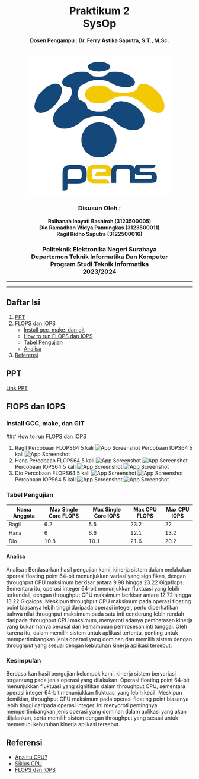<div align="center">
    <h1 style="text-align: center;font-weight: bold">Praktikum 2<br>SysOp</h1>
    <h4 style="text-align: center;">Dosen Pengampu : Dr. Ferry Astika Saputra, S.T., M.Sc.</h4>
</div>
<br />
<div align="center">
    <img src="image/pens logo.png" alt="Logo PENS">
    <h3 style="text-align: center;">Disusun Oleh : </h3>
    <p style="text-align: center;">
        <strong>Roihanah Inayati Bashiroh (3123500005)</strong><br>
        <strong>Dio Ramadhan Widya Pamungkas (3123500011)</strong><br>
        <strong>Ragil Ridho Saputra (3122500016)</strong>
    </p>

<h3>Politeknik Elektronika Negeri Surabaya<br>Departemen Teknik
Informatika Dan Komputer<br>Program Studi Teknik Informatika<br>2023/2024</h3>
    <hr>
    <hr>
</div>

## Daftar Isi

1. [PPT](#ppt)
2. [FLOPS dan IOPS](#flops-dan-iops)
   - [Install gcc, make, dan git](#install-gcc-make-dan-git)
   - [How to run FLOPS dan IOPS](#how-to-run-flops-dan-iops)
   - [Tabel Pengujian](#tabel-pengujian)
   - [Analisa](#analisa)
3. [Referensi](#referensi)

## PPT

[Link PPT](https://www.canva.com/design/DAF_FjVZneE/mGYFV4pIDyYAnDvjwu0qfg/view?utm_content=DAF_FjVZneE&utm_campaign=designshare&utm_medium=link&utm_source=editor)

## FlOPS dan IOPS

### Install GCC, make, dan GIT
<div
<img src="/image/Install GCC,make, dn GIT.jpg">
</div>
### How to run FLOPS dan IOPS

<div
<img src="image/Flops dan iops.jpg">
</div>

1. Ragil
   Percobaan FLOPS64 5 kali
   ![App Screenshot](assets/img/awang_flops.jp)
   Percobaan IOPS64 5 kali
   ![App Screenshot](assets/img/awang_iops.jpg)
2. Hana
   Percobaan FLOPS64 5 kali
   ![App Screenshot](assets/img/flops64_1.png)
   ![App Screenshot](assets/img/flops64_2.png)
   Percobaan IOPS64 5 kali
   ![App Screenshot](assets/img/flops64_3.png)
   ![App Screenshot](assets/img/flops64_4.png)
3. Dio
   Percobaan FLOPS64 5 kali
   ![App Screenshot](assets/img/vonda1.png)
   ![App Screenshot](assets/img/vonda2.png)
   Percobaan IOPS64 5 kali
   ![App Screenshot](assets/img/vonda3.png)
   ![App Screenshot](assets/img/vonda4.png)

### Tabel Pengujian

| Nama Anggota | Max Single Core FLOPS | Max Single Core IOPS | Max CPU FLOPS | Max CPU IOPS |
| ------------ | --------------------- | -------------------- | ------------- | ------------ |
| Ragil        | 6.2                   | 5.5                  | 23.2          | 22           |
| Hana         | 6                     | 6.6                  | 12.1          | 13.2         |
| Dio          | 10.8                  | 10.1                 | 21.6          | 20.2         |


#### Analisa

Analisa : Berdasarkan hasil pengujian kami, kinerja sistem dalam melakukan operasi floating point 64-bit menunjukkan variasi yang signifikan, dengan throughput CPU maksimum berkisar antara 9.98 hingga 23.22 Gigaflops. Sementara itu, operasi integer 64-bit menunjukkan fluktuasi yang lebih terkendali, dengan throughput CPU maksimum berkisar antara 12.72 hingga 13.22 Gigaiops. Meskipun throughput CPU maksimum pada operasi floating point biasanya lebih tinggi daripada operasi integer, perlu diperhatikan bahwa nilai throughput maksimum pada satu inti cenderung lebih rendah daripada throughput CPU maksimum, menyoroti adanya pembatasan kinerja yang bukan hanya berasal dari kemampuan pemrosesan inti tunggal. Oleh karena itu, dalam memilih sistem untuk aplikasi tertentu, penting untuk mempertimbangkan jenis operasi yang dominan dan memilih sistem dengan throughput yang sesuai dengan kebutuhan kinerja aplikasi tersebut.

### Kesimpulan

Berdasarkan hasil pengujian kelompok kami, kinerja sistem bervariasi tergantung pada jenis operasi yang dilakukan. Operasi floating point 64-bit menunjukkan fluktuasi yang signifikan dalam throughput CPU, sementara operasi integer 64-bit menunjukkan fluktuasi yang lebih kecil. Meskipun demikian, throughput CPU maksimum pada operasi floating point biasanya lebih tinggi daripada operasi integer. Ini menyoroti pentingnya mempertimbangkan jenis operasi yang dominan dalam aplikasi yang akan dijalankan, serta memilih sistem dengan throughput yang sesuai untuk memenuhi kebutuhan kinerja aplikasi tersebut.

## Referensi

- [Apa itu CPU?](https://www.youtube.com/watch?v=Z5JC9Ve1sfI)
- [Siklus CPU](https://www.youtube.com/watch?v=jFDMZpkUWCw)
- [FLOPS dan IOPS](https://github.com/ferryastika/flops-iops)
